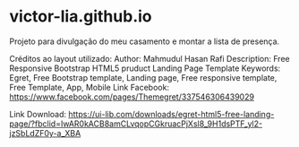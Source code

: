 # victor-lia.github.io
Projeto para divulgação do meu casamento e montar a lista de presença.

Créditos ao layout utilizado:
Author: Mahmudul Hasan Rafi
Description: Free Responsive Bootstrap HTML5 pruduct Landing Page Template
Keywords: Egret, Free Bootstrap template, Landing page, Free responsive template, Free Template, App, Mobile
Link Facebook: https://www.facebook.com/pages/Themegret/337546306439029

Link Download: https://ui-lib.com/downloads/egret-html5-free-landing-page/?fbclid=IwAR0kACB8amCLvqopCGkruacPjXsl8_9H1dsPTF_yl2-jzSbLdZF0y-a_XBA
